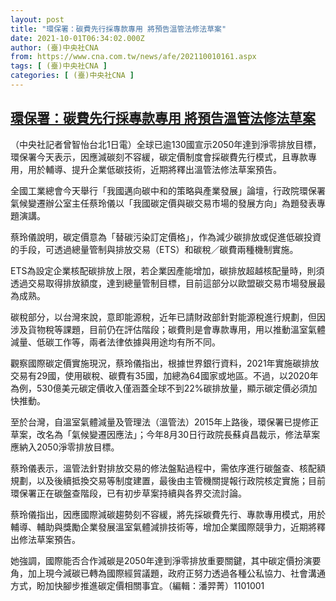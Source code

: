 ```yaml
---
layout: post
title: "環保署：碳費先行採專款專用 將預告溫管法修法草案"
date: 2021-10-01T06:34:02.000Z
author: (臺)中央社CNA
from: https://www.cna.com.tw/news/afe/202110010161.aspx
tags: [ (臺)中央社CNA ]
categories: [ (臺)中央社CNA ]
---
```

<!--1633070042000-->
[環保署：碳費先行採專款專用 將預告溫管法修法草案](https://www.cna.com.tw/news/afe/202110010161.aspx)
------

<div>
<div></div><div><p>（中央社記者曾智怡台北1日電）全球已逾130國宣示2050年達到淨零排放目標，環保署今天表示，因應減碳刻不容緩，碳定價制度會採碳費先行模式，且專款專用，用於輔導、提升企業低碳技術，近期將釋出溫管法修法草案預告。</p><p>全國工業總會今天舉行「我國邁向碳中和的策略與產業發展」論壇，行政院環保署氣候變遷辦公室主任蔡玲儀以「我國碳定價與碳交易市場的發展方向」為題發表專題演講。</p><p>蔡玲儀說明，碳定價意為「替碳污染訂定價格」，作為減少碳排放或促進低碳投資的手段，可透過總量管制與排放交易（ETS）和碳稅／碳費兩種機制實施。</p><p>ETS為設定企業核配碳排放上限，若企業因產能增加，碳排放超越核配量時，則須透過交易取得排放額度，達到總量管制目標，目前這部分以歐盟碳交易市場發展最為成熟。</p><p>碳稅部分，以台灣來說，意即能源稅，近年已請財政部針對能源稅進行規劃，但因涉及貨物稅等課題，目前仍在評估階段；碳費則是會專款專用，用以推動溫室氣體減量、低碳工作等，兩者法律依據與用途均有所不同。</p><p>觀察國際碳定價實施現況，蔡玲儀指出，根據世界銀行資料，2021年實施碳排放交易有29國，使用碳稅、碳費有35國，加總為64國家或地區。不過，以2020年為例，530億美元碳定價收入僅涵蓋全球不到22%碳排放量，顯示碳定價必須加快推動。</p><p>至於台灣，自溫室氣體減量及管理法（溫管法）2015年上路後，環保署已提修正草案，改名為「氣候變遷因應法」；今年8月30日行政院長蘇貞昌裁示，修法草案應納入2050淨零排放目標。</p><p>蔡玲儀表示，溫管法針對排放交易的修法盤點過程中，需依序進行碳盤查、核配額規劃，以及後續抵換交易等制度建置，最後由主管機關提報行政院核定實施；目前環保署正在碳盤查階段，已有初步草案持續與各界交流討論。</p><p>蔡玲儀指出，因應國際減碳趨勢刻不容緩，將先採碳費先行、專款專用模式，用於輔導、輔助與獎勵企業發展溫室氣體減排技術等，增加企業國際競爭力，近期將釋出修法草案預告。</p><p>她強調，國際能否合作減碳是2050年達到淨零排放重要關鍵，其中碳定價扮演要角，加上現今減碳已轉為國際經貿議題，政府正努力透過各種公私協力、社會溝通方式，盼加快腳步推進碳定價相關事宜。（編輯：潘羿菁）1101001</p></div>
</div>
